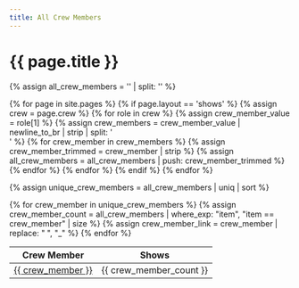 ```yaml
---
title: All Crew Members
---
```


<h1>{{ page.title }}</h1>

{% assign all_crew_members = '' | split: '' %}

{% for page in site.pages %}
  {% if page.layout == 'shows' %}
    {% assign crew = page.crew %}
    {% for role in crew %}
      {% assign crew_member_value = role[1] %}
      {% assign crew_members = crew_member_value | newline_to_br | strip | split: '<br />' %}
      {% for crew_member in crew_members %}
        {% assign crew_member_trimmed = crew_member | strip %}
        {% assign all_crew_members = all_crew_members | push: crew_member_trimmed %}
      {% endfor %}
    {% endfor %}
  {% endif %}
{% endfor %}

{% assign unique_crew_members = all_crew_members | uniq | sort %}

<table>
  <thead>
    <tr>
      <th>Crew Member</th>
      <th>Shows</th>
    </tr>
  </thead>
  <tbody>
    {% for crew_member in unique_crew_members %}
      {% assign crew_member_count = all_crew_members | where_exp: "item", "item == crew_member" | size %}
      {% assign crew_member_link = crew_member | replace: " ", "_" %}
      <tr>
        <td><a href="/{{ crew_member_link }}">{{ crew_member }}</a></td>
        <td>{{ crew_member_count }}</td>
      </tr>
    {% endfor %}
  </tbody>
</table>
